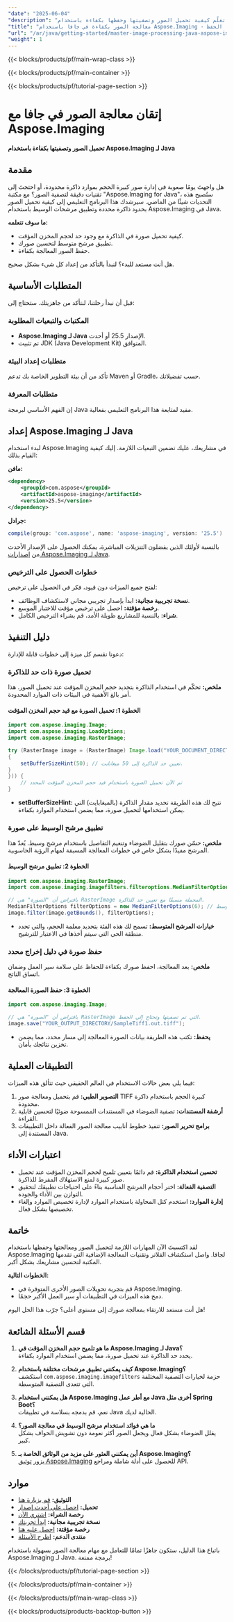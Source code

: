 ```yaml
---
"date": "2025-06-04"
"description": "تعلّم كيفية تحميل الصور وتصفيتها وحفظها بكفاءة باستخدام Aspose.Imaging لجافا. طوّر مهاراتك في معالجة الصور اليوم."
"title": "معالجة الصور بكفاءة في جافا باستخدام Aspose.Imaging - التحميل، التصفية، الحفظ"
"url": "/ar/java/getting-started/master-image-processing-java-aspose-imaging/"
"weight": 1
---
```


{{< blocks/products/pf/main-wrap-class >}}

{{< blocks/products/pf/main-container >}}

{{< blocks/products/pf/tutorial-page-section >}}
# إتقان معالجة الصور في جافا مع Aspose.Imaging

**تحميل الصور وتصفيتها بكفاءة باستخدام Aspose.Imaging لـ Java**

## مقدمة

هل واجهتَ يومًا صعوبة في إدارة صور كبيرة الحجم بموارد ذاكرة محدودة، أو احتجتَ إلى تقنيات دقيقة لتصفية الصور؟ مع مكتبة "Aspose.Imaging for Java"، ستُصبح هذه التحديات شيئًا من الماضي. سيرشدك هذا البرنامج التعليمي إلى كيفية تحميل الصور بحدود ذاكرة محددة وتطبيق مرشحات الوسيط باستخدام Aspose.Imaging في Java.

**ما سوف تتعلمه:**
- كيفية تحميل صورة في الذاكرة مع وجود حد لحجم المخزن المؤقت.
- تطبيق مرشح متوسط لتحسين صورك.
- حفظ الصور المعالجة بكفاءة.

هل أنت مستعد للبدء؟ لنبدأ بالتأكد من إعداد كل شيء بشكل صحيح.

## المتطلبات الأساسية

قبل أن نبدأ رحلتنا، لنتأكد من جاهزيتك. ستحتاج إلى:

### المكتبات والتبعيات المطلوبة
- **Aspose.Imaging لـ Java** الإصدار 25.5 أو أحدث.
- تم تثبيت JDK (Java Development Kit) المتوافق.

### متطلبات إعداد البيئة
تأكد من أن بيئة التطوير الخاصة بك تدعم Maven أو Gradle، حسب تفضيلاتك.

### متطلبات المعرفة
إن الفهم الأساسي لبرمجة Java مفيد لمتابعة هذا البرنامج التعليمي بفعالية.

## إعداد Aspose.Imaging لـ Java

لبدء استخدام Aspose.Imaging في مشاريعك، عليك تضمين التبعيات اللازمة. إليك كيفية القيام بذلك:

**مافن:**
```xml
<dependency>
    <groupId>com.aspose</groupId>
    <artifactId>aspose-imaging</artifactId>
    <version>25.5</version>
</dependency>
```

**جرادل:**
```gradle
compile(group: 'com.aspose', name: 'aspose-imaging', version: '25.5')
```

بالنسبة لأولئك الذين يفضلون التنزيلات المباشرة، يمكنك الحصول على الإصدار الأحدث من [إصدارات Aspose.Imaging لـ Java](https://releases.aspose.com/imaging/java/).

### خطوات الحصول على الترخيص

لفتح جميع الميزات دون قيود، فكر في الحصول على ترخيص:
- **نسخة تجريبية مجانية:** ابدأ بإصدار تجريبي مجاني لاستكشاف الوظائف.
- **رخصة مؤقتة:** احصل على ترخيص مؤقت للاختبار الموسع.
- **شراء:** بالنسبة للمشاريع طويلة الأمد، قم بشراء الترخيص الكامل.

## دليل التنفيذ

دعونا نقسم كل ميزة إلى خطوات قابلة للإدارة:

### تحميل صورة ذات حد للذاكرة

**ملخص:**
تحكّم في استخدام الذاكرة بتحديد حجم المخزن المؤقت عند تحميل الصور. هذا أمر بالغ الأهمية في البيئات ذات الموارد المحدودة.

#### الخطوة 1: تحميل الصورة مع قيد حجم المخزن المؤقت
```java
import com.aspose.imaging.Image;
import com.aspose.imaging.LoadOptions;
import com.aspose.imaging.RasterImage;

try (RasterImage image = (RasterImage) Image.load("YOUR_DOCUMENT_DIRECTORY/SampleTiff1.tiff", new LoadOptions() {
{
    setBufferSizeHint(50); // تعيين حد الذاكرة إلى 50 ميغابايت.
}
})) {
    // تم الآن تحميل الصورة باستخدام قيد حجم المخزن المؤقت المحدد
}
```
- **setBufferSizeHint:** تتيح لك هذه الطريقة تحديد مقدار الذاكرة (بالميغابايت) التي يمكن استخدامها لتحميل صورة، مما يضمن استخدام الموارد بكفاءة.

### تطبيق مرشح الوسيط على صورة

**ملخص:**
حسّن صورك بتقليل الضوضاء وتنعيم التفاصيل باستخدام مرشح وسيط. يُعدّ هذا المرشح مفيدًا بشكل خاص في خطوات المعالجة المسبقة لمهام الرؤية الحاسوبية.

#### الخطوة 2: تطبيق مرشح الوسيط
```java
import com.aspose.imaging.RasterImage;
import com.aspose.imaging.imagefilters.filteroptions.MedianFilterOptions;

// بافتراض أن "الصورة" هي RasterImage المحملة مسبقًا مع تعيين حد للذاكرة.
MedianFilterOptions filterOptions = new MedianFilterOptions(6); // حجم 6 للترشيح المتوسط
image.filter(image.getBounds(), filterOptions);
```
- **خيارات المرشح المتوسط:** تسمح لك هذه الفئة بتحديد معلمة الحجم، والتي تحدد منطقة الحي التي سيتم أخذها في الاعتبار للترشيح.

### حفظ صورة في دليل إخراج محدد

**ملخص:**
بعد المعالجة، احفظ صورك بكفاءة للحفاظ على سلامة سير العمل وضمان اتساق الناتج.

#### الخطوة 3: حفظ الصورة المعالجة
```java
import com.aspose.imaging.Image;

// بافتراض أن "الصورة" هي RasterImage التي تم تصفيتها وتحتاج إلى الحفظ.
image.save("YOUR_OUTPUT_DIRECTORY/SampleTiff1.out.tiff");
```
- **يحفظ:** تكتب هذه الطريقة بيانات الصورة المعالجة إلى مسار محدد، مما يضمن تخزين نتائجك بأمان.

## التطبيقات العملية

فيما يلي بعض حالات الاستخدام في العالم الحقيقي حيث تتألق هذه الميزات:

1. **التصوير الطبي:** قم بتحميل ومعالجة صور TIFF كبيرة الحجم باستخدام ذاكرة محدودة.
2. **أرشفة المستندات:** تصفية الضوضاء في المستندات الممسوحة ضوئيًا لتحسين قابلية القراءة.
3. **برامج تحرير الصور:** تنفيذ خطوط أنابيب معالجة الصور الفعالة داخل التطبيقات المستندة إلى Java.

## اعتبارات الأداء

- **تحسين استخدام الذاكرة:** قم دائمًا بتعيين تلميح لحجم المخزن المؤقت عند تحميل صور كبيرة لمنع الاستهلاك المفرط للذاكرة.
- **التصفية الفعالة:** اختر أحجام المرشح المناسبة بناءً على احتياجات تطبيقك لتحقيق التوازن بين الأداء والجودة.
- **إدارة الموارد:** استخدم كتل المحاولة باستخدام الموارد لإدارة تخصيص الموارد وإلغاء تخصيصها بشكل فعال.

## خاتمة

لقد اكتسبتَ الآن المهارات اللازمة لتحميل الصور ومعالجتها وحفظها باستخدام Aspose.Imaging لجافا. واصل استكشاف الفلاتر وتقنيات المعالجة الإضافية التي تقدمها المكتبة لتحسين مشاريعك بشكل أكبر.

**الخطوات التالية:**
- قم بتجربة تحويلات الصور الأخرى المتوفرة في Aspose.Imaging.
- دمج هذه الميزات في التطبيقات أو سير العمل الأكبر حجمًا.

هل أنت مستعد للارتقاء بمعالجة صورك إلى مستوى أعلى؟ جرّب هذا الحل اليوم!

## قسم الأسئلة الشائعة

1. **ما هو تلميح حجم المخزن المؤقت في Aspose.Imaging لـ Java؟**  
   يحدد حد الذاكرة عند تحميل صورة، مما يضمن استخدام الموارد بكفاءة.
   
2. **كيف يمكنني تطبيق مرشحات مختلفة باستخدام Aspose.Imaging؟**  
   استكشف `com.aspose.imaging.imagefilters` حزمة لخيارات التصفية المختلفة التي تتعدى التصفية المتوسطة.

3. **هل يمكنني استخدام Aspose.Imaging مع أطر عمل Java أخرى مثل Spring Boot؟**  
   نعم، قم بدمجه بسلاسة في تطبيقات Java الحالية لديك.

4. **ما هي فوائد استخدام مرشح الوسيط في معالجة الصور؟**  
   يقلل الضوضاء بشكل فعال ويجعل الصور أكثر نعومة دون تشويش الحواف بشكل كبير.

5. **أين يمكنني العثور على مزيد من الوثائق الخاصة بـ Aspose.Imaging؟**  
   يزور [توثيق Aspose.Imaging](https://reference.aspose.com/imaging/java/) للحصول على أدلة شاملة ومراجع API.

## موارد

- **التوثيق:** [قم بزيارة هنا](https://reference.aspose.com/imaging/java/)
- **تحميل:** [احصل على أحدث إصدار](https://releases.aspose.com/imaging/java/)
- **رخصة الشراء:** [اشتري الآن](https://purchase.aspose.com/buy)
- **نسخة تجريبية مجانية:** [ابدأ تجربتك](https://releases.aspose.com/imaging/java/)
- **رخصة مؤقتة:** [احصل عليه هنا](https://purchase.aspose.com/temporary-license/)
- **منتدى الدعم:** [اطرح الأسئلة](https://forum.aspose.com/c/imaging/10)

باتباع هذا الدليل، ستكون جاهزًا تمامًا للتعامل مع مهام معالجة الصور بسهولة باستخدام Aspose.Imaging لـ Java. برمجة ممتعة!

{{< /blocks/products/pf/tutorial-page-section >}}

{{< /blocks/products/pf/main-container >}}

{{< /blocks/products/pf/main-wrap-class >}}

{{< blocks/products/products-backtop-button >}}